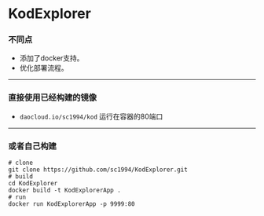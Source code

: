 # KodExplorer

### 不同点
- 添加了docker支持。
- 优化部署流程。
---
### 直接使用已经构建的镜像
- `daocloud.io/sc1994/kod`  运行在容器的80端口
---
### 或者自己构建
```
# clone 
git clone https://github.com/sc1994/KodExplorer.git
# build 
cd KodExplorer
docker build -t KodExplorerApp .
# run 
docker run KodExplorerApp -p 9999:80
```

